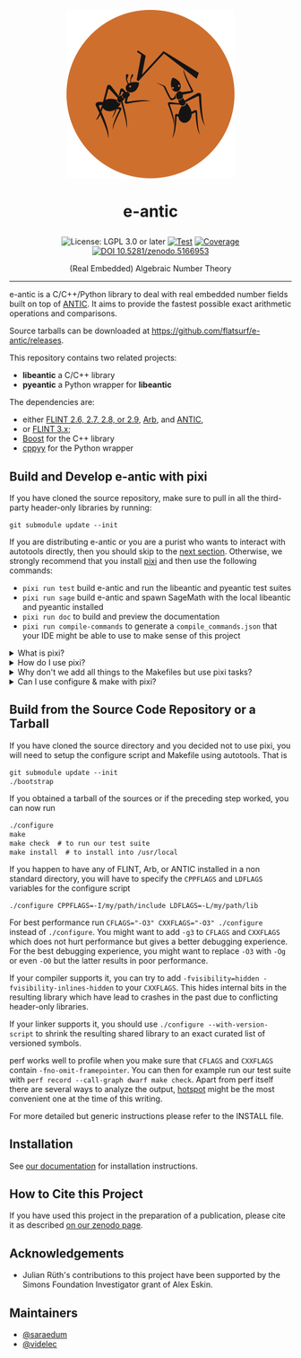 <p align="center">
    <img alt="logo" src="https://github.com/flatsurf/e-antic/raw/master/logo.svg?sanitize=true" width="300px">
</p>

<h1><p align="center">e-antic</p></h1>

<p align="center">
  <img src="https://img.shields.io/badge/License-LGPL_3.0_or_later-blue.svg" alt="License: LGPL 3.0 or later">
  <a href="https://github.com/flatsurf/e-antic/actions/workflows/test.yml"><img src="https://github.com/flatsurf/e-antic/actions/workflows/test.yml/badge.svg" alt="Test"></a>
  <a href="https://codecov.io/gh/flatsurf/e-antic"><img src="https://codecov.io/gh/flatsurf/e-antic/branch/master/graph/badge.svg" alt="Coverage"></a>
  <a href="https://doi.org/10.5281/zenodo.5166953"><img src="https://zenodo.org/badge/DOI/10.5281/zenodo.5166953.svg" alt="DOI 10.5281/zenodo.5166953"></a>
</p>

<p align="center">(Real Embedded) Algebraic Number Theory</p>
<hr>

e-antic is a C/C++/Python library to deal with real embedded number fields
built on top of [ANTIC](https://github.com/wbhart/antic). It aims to provide
the fastest possible exact arithmetic operations and comparisons.

Source tarballs can be downloaded at https://github.com/flatsurf/e-antic/releases.

This repository contains two related projects:

* **libeantic** a C/C++ library
* **pyeantic** a Python wrapper for **libeantic**

The dependencies are:

 - either [FLINT 2.6, 2.7, 2.8, or 2.9](https://flintlib.org), [Arb](https://arblib.org/), and [ANTIC](https://github.com/wbhart/antic),
 - or [FLINT 3.x](https://flintlib.org);
 - [Boost](https://www.boost.org/) for the C++ library
 - [cppyy](https://cppyy.readthedocs.io/en/latest/) for the Python wrapper

## Build and Develop e-antic with pixi

If you have cloned the source repository, make sure to pull in all the
third-party header-only libraries by running:

```
git submodule update --init
```

If you are distributing e-antic or you are a purist who wants to interact with
autotools directly, then you should skip to the [next
section](#build-from-the-source-code-repository-or-tarball). Otherwise, we
strongly recommend that you install [pixi](https://pixi.sh) and then use the
following commands:

* `pixi run test` build e-antic and run the libeantic and pyeantic test suites
* `pixi run sage` build e-antic and spawn SageMath with the local libeantic and pyeantic installed
* `pixi run doc` to build and preview the documentation
* `pixi run compile-commands` to generate a `compile_commands.json` that your IDE might be able to use to make sense of this project

<details>
    <summary>What is pixi?</summary>

    pixi is a tool based on
    [conda](https://en.wikipedia.org/wiki/Conda_(package_manager)) &
    [conda-forge](https://conda-forge.org) for developers so that we can all use
    the same workflows in the same defined environments.

    pixi allows us to ship a very opinionated setup to developers of e-antic,
    namely a number of opinionated scripts with corresponding tested (and
    opinionated) dependencies.

    This makes the whole development experience much more reliable and
    reproducible, e.g., the CI on GitHub Pull Requests runs with the exact same
    setup, so if something fails there, you can just run the CI command to get
    exactly the same behavior locally.
</details>

<details>
    <summary>How do I use pixi?</summary>

    If you have not used pixi before, the most relevant pixi command is:

    ```sh
    pixi run TASK
    ```

    Run `pixi task list` to see the available tasks.

    All tasks are defined in the `pixi.toml` file and most are used somewhere in
    our GitHub Continuous Integration setup, see .github/workflows/.
</details>

<details>
    <summary>Why don't we add all things to the Makefiles but use pixi tasks?</summary>

    Packagers do prefer a system that is as minimalistic as possible. Any
    opinionated bit in the build system, such as setting compiler flags, usually
    needs to be patched out by software distributions. That's why our Makefiles are
    trying to follow the autoconfiscated standards as closely as possible. And
    essentially all that pixi does is to call these Makefiles without you having to
    figure out how everything works in detail.
</details>

<details>
    <summary>Can I use configure & make with pixi?</summary>

    More experienced developers may not want to use these tasks. You can also just
    use the curated list of dependencies that pixi provides and drop into a shell
    with these dependencies installed. For example, to run the libeantic test suite
    directly, you could do:

    ```sh
    pixi shell -e dev
    ./bootstrap
    cd libeantic
    ./configure
    make check
    ```

    Note that the following section contains more details about this `configure &&
    make` workflow that might be of interest to you.
</details>

## Build from the Source Code Repository or a Tarball

If you have cloned the source directory and you decided not to use pixi, you
will need to setup the configure script and Makefile using autotools. That is

    git submodule update --init
    ./bootstrap

If you obtained a tarball of the sources or if the preceding step
worked, you can now run

    ./configure
    make
    make check  # to run our test suite
    make install  # to install into /usr/local

If you happen to have any of FLINT, Arb, or ANTIC installed in a non standard
directory, you will have to specify the `CPPFLAGS` and `LDFLAGS` variables for
the configure script

    ./configure CPPFLAGS=-I/my/path/include LDFLAGS=-L/my/path/lib

For best performance run `CFLAGS="-O3" CXXFLAGS="-O3" ./configure` instead of
`./configure`.  You might want to add `-g3` to `CFLAGS` and `CXXFLAGS` which
does not hurt performance but gives a better debugging experience. For the best
debugging experience, you might want to replace `-O3` with `-Og` or even `-O0`
but the latter results in poor performance.

If your compiler supports it, you can try to add `-fvisibility=hidden
-fvisibility-inlines-hidden` to your `CXXFLAGS`. This hides internal bits in
the resulting library which have lead to crashes in the past due to conflicting
header-only libraries.

If your linker supports it, you should use `./configure --with-version-script`
to shrink the resulting shared library to an exact curated list of versioned
symbols.

perf works well to profile when you make sure that `CFLAGS` and `CXXFLAGS`
contain `-fno-omit-framepointer`. You can then for example run our test suite
with `perf record --call-graph dwarf make check`. Apart from perf itself there
are several ways to analyze the output,
[hotspot](https://github.com/KDAB/hotspot) might be the most convenient one at
the time of this writing.

For more detailed but generic instructions please refer to the INSTALL file.

## Installation

See [our documentation](https://flatsurf.github.io/e-antic/libeantic/#installation)
for installation instructions.

## How to Cite this Project

If you have used this project in the preparation of a publication, please cite
it as described [on our zenodo page](https://doi.org/10.5281/zenodo.5166953).

## Acknowledgements

* Julian Rüth's contributions to this project have been supported by the Simons
  Foundation Investigator grant of Alex Eskin.

## Maintainers

* [@saraedum](https://github.com/saraedum)
* [@videlec](https://github.com/videlec)
